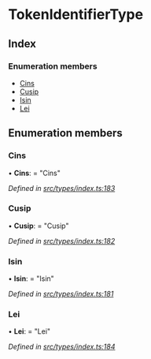 # TokenIdentifierType

## Index

### Enumeration members

* [Cins](tokenidentifiertype.md#cins)
* [Cusip](tokenidentifiertype.md#cusip)
* [Isin](tokenidentifiertype.md#isin)
* [Lei](tokenidentifiertype.md#lei)

## Enumeration members

### Cins

• **Cins**: = "Cins"

_Defined in_ [_src/types/index.ts:183_](https://github.com/PolymathNetwork/polymesh-sdk/blob/56921667/src/types/index.ts#L183)

### Cusip

• **Cusip**: = "Cusip"

_Defined in_ [_src/types/index.ts:182_](https://github.com/PolymathNetwork/polymesh-sdk/blob/56921667/src/types/index.ts#L182)

### Isin

• **Isin**: = "Isin"

_Defined in_ [_src/types/index.ts:181_](https://github.com/PolymathNetwork/polymesh-sdk/blob/56921667/src/types/index.ts#L181)

### Lei

• **Lei**: = "Lei"

_Defined in_ [_src/types/index.ts:184_](https://github.com/PolymathNetwork/polymesh-sdk/blob/56921667/src/types/index.ts#L184)

